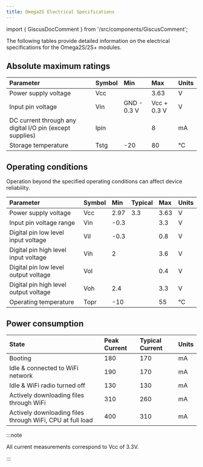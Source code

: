 ```yaml
---
title: Omega2S Electrical Specifications
---
```


import { GiscusDocComment } from '/src/components/GiscusComment';

The following tables provide detailed information on the electrical specifications for the Omega2S/2S+ modules.

## Absolute maximum ratings

| Parameter                                                | Symbol | Min         | Max         | Units |
| :------------------------------------------------------- | :----- | :---------- | :---------- | :---- |
| Power supply voltage                                     | Vcc    |             | 3.63        | V     |
| Input pin voltage                                        | Vin    | GND - 0.3 V | Vcc + 0.3 V | V     |
| DC current through any digital I/O pin (except supplies) | Ipin   |             | 8           | mA    |
| Storage temperature                                      | Tstg   | -20         | 80          | °C    |

## Operating conditions

Operation beyond the specified operating conditions can affect device reliability.

| Parameter                             | Symbol | Min  | Typical | Max  | Units |
| :------------------------------------ | :----- | :--- | :------ | :--- | :---- |
| Power supply voltage                  | Vcc    | 2.97 | 3.3     | 3.63 | V     |
| Input pin voltage range               | Vin    | -0.3 |         | 3.3  | V     |
| Digital pin low level input voltage   | Vil    | -0.3 |         | 0.8  | V     |
| Digital pin high level input voltage  | Vih    | 2    |         | 3.6  | V     |
| Digital pin low level output voltage  | Vol    |      |         | 0.4  | V     |
| Digital pin high level output voltage | Voh    | 2.4  |         | 3.3  | V     |
| Operating temperature                 | Topr   | -10  |         | 55   | °C    |

## Power consumption

| State                                                     | Peak Current | Typical Current | Units |
| :-------------------------------------------------------- | :----------- | :-------------- | :---- |
| Booting                                                   | 180          | 170             | mA    |
| Idle & connected to WiFi network                          | 190          | 170             | mA    |
| Idle & WiFi radio turned off                              | 130          | 130             | mA    |
| Actively downloading files through WiFi                   | 310          | 260             | mA    |
| Actively downloading files through WiFi, CPU at full load | 400          | 310             | mA    |

:::note

All current measurements correspond to Vcc of 3.3V.

:::

<GiscusDocComment />
